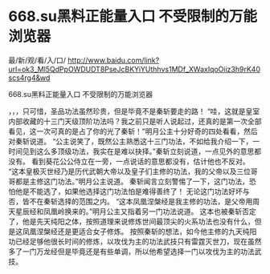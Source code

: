 # 668.su黑料正能量入口 不受限制的万能浏览器

最/新/观/看/入/口/ http://www.baidu.com/link?url=ok3_Ml5QdPpOWDUDT8PseJcBKYiYUthhvs1MDf_XWaxIqoOiiz3h9rK40scs4rg4&wd


668.su黑料正能量入口 不受限制的万能浏览器

 ，，，只可惜，圣品功法虽然珍贵，但是毕竟不是秦斩要走的路！
    “哇，这就是皇室内部收藏的十三门天级顶阶功法吗？我之前只是听人说起过，还真的是第一次全部看见，这一次可真的是占了你的光了秦斩！”明月公主十分好奇的四处看看，然后对秦斩说道。
    “公主说笑了，既然公主熟悉这十三门功法，不如给我介绍一下，一时间见到这么多顶级功法，我实在是难以抉择。”秦斩立刻说道，一点见外的意思都没有。
    看到葵花公公侍立在一旁，一点说话的意思都没有，估计他也不反对。
    “这本皇极灭世经乃是历代武朝大帝以及皇子们主修的功法，我的父帝以及三位哥哥都是主修这门功法。”明月公主说道。
    秦斩闻言立刻警惕了一下，这门功法，恐怕他是不能选了，如果他选择这门功法怕是难得善终了！
    无论这门功法好坏与否，皆不在秦斩选择的范围之内。
    “这本凤凰涅槃经是我主修的功法，是父帝用周天星辰经和凤凰岭换来的。”明月公主又指着另一门功法说道。
    这本也被秦斩否定了，他是先天纯阳之体，按照道理来说修炼世间最顶尖的火系功法也没有什么，但是这凤凰涅槃经还是更适合女子修炼。
    按照秦斩的想法，如今他主修的九天纯阳功已经足够他很长时间的修炼，以攻伐为主的功法武技只有雷霆灭世刀，现在虽然多了一门万龙经但是毕竟还是有些单调，所以他希望选择一门以攻伐为主的功法武技。
